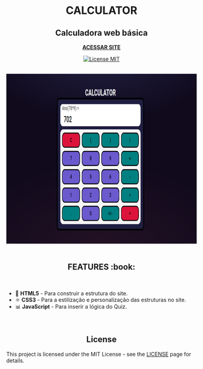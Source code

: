 <h1 align="center">CALCULATOR</h1>

<h2 align="center">Calculadora web básica</h2>

<p align="center"><strong><a href="https://caiohenriquemachado.github.io/Basic-calculator/" target="_blank">ACESSAR SITE</a></strong></p>

<p align="center">
  <a href="https://opensource.org/licenses/MIT">
    <img src="https://img.shields.io/badge/License-MIT-blue.svg" alt="License MIT" target="_blank">
  </a>
</p>

<br>
  <img src="./img/preview.png" target="_blank" alt="image app" width="100%" height="450px">
<br>
<br>
  <h2 align="center">FEATURES :book:</h2>
<br>

- 📄 **HTML5** 		  - Para construir a estrutura do site.
- ⚛️ **CSS3** 	    - Para a estilização e personalização das estruturas no site.
- 📊 **JavaScript** - Para inserir a lógica do Quiz.

<br>
<h2 align="center">License</h2>

This project is licensed under the MIT License - see the [LICENSE](https://opensource.org/licenses/MIT) page for details.
